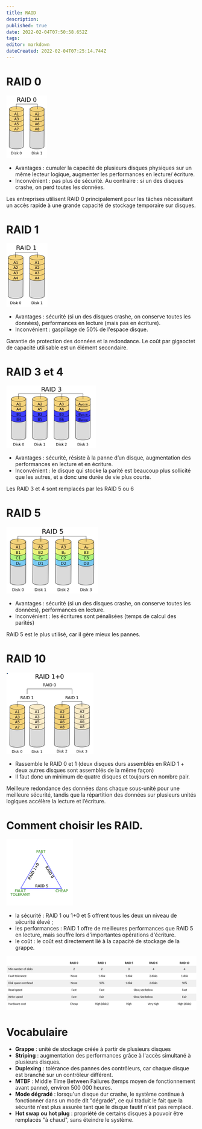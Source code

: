 ```yaml
---
title: RAID
description: 
published: true
date: 2022-02-04T07:50:58.652Z
tags: 
editor: markdown
dateCreated: 2022-02-04T07:25:14.744Z
---
```


# RAID 0
![raid0.png](/linux/raid/raid0.png)
- Avantages : cumuler la capacité de plusieurs disques physiques sur un même lecteur logique, augmenter les performances en lecture/ écriture.
- Inconvénient : pas plus de sécurité. Au contraire : si un des disques crashe, on perd toutes les données.

Les entreprises utilisent RAID 0 principalement pour les tâches nécessitant un accès rapide à une grande capacité de stockage temporaire sur disques.

# RAID 1
![raid1.png](/linux/raid/raid1.png)
- Avantages : sécurité (si un des disques crashe, on conserve toutes les données), performances en lecture (mais pas en écriture).
- Inconvénient : gaspillage de 50% de l'espace disque.

Garantie de protection des données et la redondance. Le coût par gigaoctet de capacité utilisable est un élément secondaire.

# RAID 3 et 4
![raid3.png](/linux/raid/raid3.png)
- Avantages : sécurité, résiste à la panne d’un disque, augmentation des performances en lecture et en écriture.
- Inconvénient : le disque qui stocke la parité est beaucoup plus sollicité que les autres, et a donc une durée de vie plus courte.

Les RAID 3 et 4 sont remplacés par les RAID 5 ou 6

# RAID 5
![raid5.png](/linux/raid/raid5.png)
- Avantages : sécurité (si un des disques crashe, on conserve toutes les données), performances en lecture.
- Inconvénient : les écritures sont pénalisées (temps de calcul des parités)

RAID 5 est le plus utilisé, car il gère mieux les pannes.

# RAID 10
![raid10.png](/linux/raid/raid10.png)
- Rassemble le RAID 0 et 1 (deux disques durs assemblés en RAID 1 + deux autres disques sont assemblés de la même façon)
- Il faut donc un minimum de quatre disques et toujours en nombre pair.

Meilleure redondance des données dans chaque sous-unité pour une meilleure sécurité, tandis que la répartition des données sur plusieurs unités logiques accélère la lecture et l’écriture.

# Comment choisir les RAID.
![diagramme.png](/linux/raid/diagramme.png)
- la sécurité : RAID 1 ou 1+0 et 5 offrent tous les deux un niveau de sécurité élevé ;
- les performances : RAID 1 offre de meilleures performances que RAID 5 en lecture, mais souffre lors d'importantes opérations d'écriture.
- le coût : le coût est directement lié à la capacité de stockage de la grappe.

![tableau.png](/linux/raid/tableau.png)

# Vocabulaire
- **Grappe** : unité de stockage créée à partir de plusieurs disques
- **Striping** : augmentation des performances grâce à l'accès simultané à plusieurs disques.
- **Duplexing** : tolérance des pannes des contrôleurs, car chaque disque est branché sur un contrôleur différent.
- **MTBF** : Middle Time Between Failures (temps moyen de fonctionnement avant panne), environ 500 000 heures.
- **Mode dégradé** : lorsqu'un disque dur crashe, le système continue à fonctionner dans un mode dit "dégradé", ce qui traduit le fait que la sécurité n'est plus assurée tant que le disque fautif n'est pas remplacé.
- **Hot swap ou hot plug** : propriété de certains disques à pouvoir être remplacés "à chaud", sans éteindre le système.